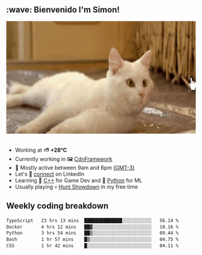 <h2>:wave: <b>Bienvenido I'm Simon!&nbsp;</b></h2>

<section>
  <img src="./static/banner.gif" height=300 width=1000>
</section>

<br>

<ul>
  <li>
		<!--START_SECTION:weather-->
		Working at <b>⛅️  +28°C</b>
		<!--END_SECTION:weather-->
  </li>
  <li>
    Currently working in 🖼️&nbsp;<a href=https://github.com/snapverse/cdn-framework target=_blank>CdnFramework</a>
  </li>
  <li>
    🚩 Mostly active between 9am and 6pm <a href=https://onlinealarmkur.com/world/es target=_blank>(GMT-3)</a>
  </li>
  <li>
    Let's 🔗&nbsp;<a href=https://www.linkedin.com/in/itsimmons target=_blank>connect</a> on LinkedIn
  </li>
  <li>
    Learning 👴&nbsp;<a href=https://images3.memedroid.com/images/UPLOADED755/65f2bce6734f6.webp target=_blank>C++</a> for Game Dev and 🐍&nbsp;<a href=https://qph.cf2.quoracdn.net/main-qimg-4472b6229cb75bf66ab531f3ebd4f975-lq target=_blank>Python</a> for ML
  </li>
  <li>
    Usually playing 💀&nbsp;<a href=https://www.huntshowdown.com target=_blank>Hunt Showdown</a> in my free time
  </li>
</ul>

<h2><b>Weekly coding breakdown </b></h2>

<!--START_SECTION:waka-->

```txt
TypeScript   23 hrs 13 mins  ██████████████░░░░░░░░░░░   56.14 %
Docker       4 hrs 12 mins   ██▓░░░░░░░░░░░░░░░░░░░░░░   10.16 %
Python       3 hrs 54 mins   ██▒░░░░░░░░░░░░░░░░░░░░░░   09.44 %
Bash         1 hr 57 mins    █▒░░░░░░░░░░░░░░░░░░░░░░░   04.75 %
CSS          1 hr 42 mins    █░░░░░░░░░░░░░░░░░░░░░░░░   04.11 %
```

<!--END_SECTION:waka-->
